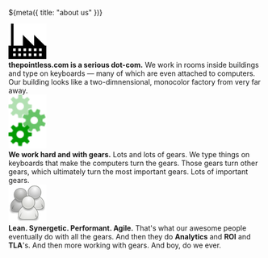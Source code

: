 ${meta({
	title: "about us"
})}

<div class='content'>
	<div class='padded navbar float-right' style='width: 90px;'>
		<img alt='factory' title='our dot-com. image stolen from http://upload.wikimedia.org/wikipedia/commons/thumb/a/ae/Factory_icon.svg/75px-Factory_icon.svg.png' src='/images/75px_Factory.png' style='width: 75px; display: inline;'/>
	</div>
	<div class='content'>
		<b>thepointless.com is a serious dot-com.</b>
		We work in rooms inside buildings and type on keyboards &mdash; many of which are even attached to computers. Our building looks like a two-dimnensional, monocolor factory from very far away.
	</div>
</div>

<div class='content'>
	<div class='padded navbar' style='width: 90px;'>
		<img alt='gears' title='the gears of productivity. image stolen from http://upload.wikimedia.org/wikipedia/commons/thumb/d/dc/Cog-scripted-svg-green.svg/49px-Cog-scripted-svg-green.svg.png' src="/images/49px_GreenCog.png" style='width: 75px; display: inline;'/>
	</div>
	<div class='content'>
		<b>We work hard and with gears.</b>
		Lots and lots of gears. We type things on keyboards that make the computers turn the gears. Those gears turn other gears, which ultimately turn the most important gears. Lots of important gears.
	</div>
</div>

<div class='content'>
	<div class='padded navbar float-right' style='width: 90px;'>
		<img alt='people' title='professionals. image stolen from http://upload.wikimedia.org/wikipedia/commons/thumb/8/81/Icon_of_three_people_in_different_shades_of_grey.svg/75px-Icon_of_three_people_in_different_shades_of_grey.svg.png' src="images/75px_ThreeGrayPeople.png" style='width: 75px; display: inline;' />
	</div>
	<div class='content'>
		<b>Lean. Synergetic. Performant. Agile.</b>
		That's what our awesome people eventually do with all the gears. And then they do <b>Analytics</b> and <b>ROI</b> and <b>TLA</b>'s. And then more working with gears. And boy, do we ever.
	</div>
</div>

<div><tpdc:share header="Proclaim the good news."></tpdc:share></div>

